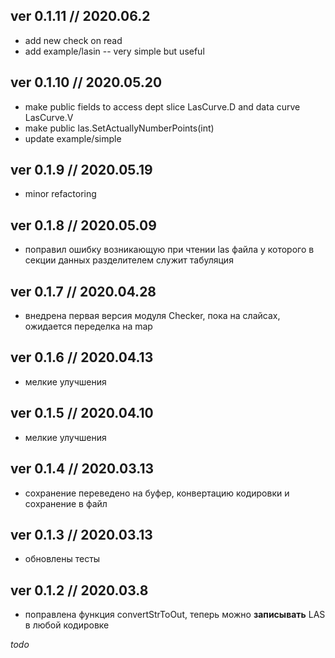 ﻿## ver 0.1.11 // 2020.06.2 ##

- add new check on read
- add example/lasin -- very simple but useful 

## ver 0.1.10 // 2020.05.20 ##

- make public fields to access dept slice LasCurve.D and data curve LasCurve.V
- make public las.SetActuallyNumberPoints(int)
- update example/simple

## ver 0.1.9 // 2020.05.19 ##

- minor refactoring

## ver 0.1.8 // 2020.05.09 ##

- поправил ошибку возникающую при чтении las файла у которого в секции данных разделителем служит табуляция

## ver 0.1.7 // 2020.04.28 ##

- внедрена первая версия модуля Checker, пока на слайсах, ожидается переделка на map

## ver 0.1.6 // 2020.04.13 ##

- мелкие улучшения

## ver 0.1.5 // 2020.04.10 ##

- мелкие улучшения

## ver 0.1.4 // 2020.03.13 ##

- сохранение переведено на буфер, конвертацию кодировки и сохранение в файл

## ver 0.1.3 // 2020.03.13 ##

- обновлены тесты

## ver 0.1.2 // 2020.03.8 ##

- поправлена функция convertStrToOut, теперь можно __записывать__ LAS в любой кодировке

_todo_

